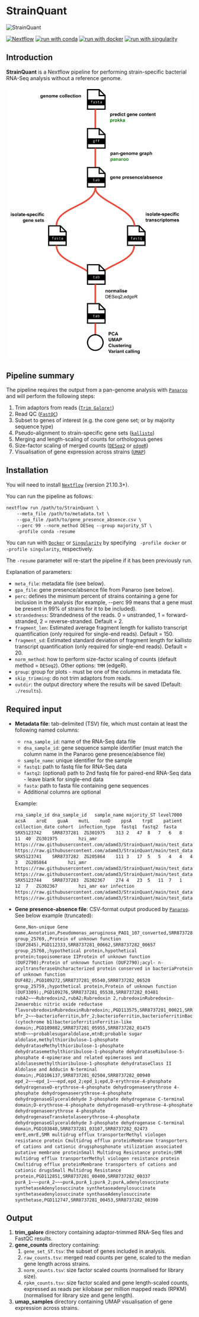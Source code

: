 # StrainQuant

![StrainQuant](https://github.com/adamd3/StrainQuant/actions/workflows/ci.yml/badge.svg)

[![Nextflow](https://img.shields.io/badge/nextflow%20DSL2-%E2%89%A521.10.3-23aa62.svg?labelColor=000000)](https://www.nextflow.io/)
[![run with conda](http://img.shields.io/badge/run%20with-conda-3EB049?labelColor=000000&logo=anaconda)](https://docs.conda.io/en/latest/)
[![run with docker](https://img.shields.io/badge/run%20with-docker-0db7ed?labelColor=000000&logo=docker)](https://www.docker.com/)
[![run with singularity](https://img.shields.io/badge/run%20with-singularity-1d355c.svg?labelColor=000000)](https://sylabs.io/docs/)

## Introduction

**StrainQuant** is a Nextflow pipeline for performing strain-specific bacterial RNA-Seq analysis without a reference genome.

![StrainQuant](docs/images/StrainQuant_pipeline.png)

## Pipeline summary

The pipeline requires the output from a pan-genome analysis with [`Panaroo`](https://gtonkinhill.github.io/panaroo/) and will perform the following steps:

1. Trim adaptors from reads ([`Trim Galore!`](https://www.bioinformatics.babraham.ac.uk/projects/trim_galore/))
2. Read QC ([`FastQC`](https://www.bioinformatics.babraham.ac.uk/projects/fastqc/))
3. Subset to genes of interest (e.g. the core gene set; or by majority sequence type)
4. Pseudo-alignment to strain-specific gene sets ([`kallisto`](https://pachterlab.github.io/kallisto/))
5. Merging and length-scaling of counts for orthologous genes
6. Size-factor scaling of merged counts ([`DESeq2`](https://bioconductor.org/packages/release/bioc/html/DESeq2.html) or [`edgeR`](http://bioconductor.org/packages/release/bioc/html/edgeR.html))
7. Visualisation of gene expression across strains ([`UMAP`](https://umap-learn.readthedocs.io/))

## Installation

You will need to install [`Nextflow`](https://www.nextflow.io/) (version 21.10.3+).

You can run the pipeline as follows:

    nextflow run /path/to/StrainQuant \
        --meta_file /path/to/metadata.txt \
        --gpa_file /path/to/gene_presence_absence.csv \
        --perc 99 --norm_method DESeq --group majority_ST \
        -profile conda -resume

You can run with [`Docker`](https://www.docker.com/) or [`Singularity`](https://sylabs.io/guides/3.5/user-guide/introduction.html) by specifying ` -profile docker` or ` -profile singularity`, respectively.

The `-resume` parameter will re-start the pipeline if it has been previously run.

Explanation of parameters:

- `meta_file`: metadata file (see below).
- `gpa_file`: gene presence/absence file from Panaroo (see below).
- `perc`: defines the minimum percent of strains containing a gene for inclusion in the analysis (for example, --perc 99 means that a gene must be present in 99% of strains for it to be included).
- `strandedness`: Strandedness of the reads. 0 = unstranded, 1 = forward-stranded, 2 = reverse-stranded. Default = 2.
- `fragment_len`: Estimated average fragment length for kallisto transcript quantification (only required for single-end reads). Default = 150.
- `fragment_sd`: Estimated standard deviation of fragment length for kallisto transcript quantification (only required for single-end reads). Default = 20.
- `norm_method`: how to perform size-factor scaling of counts (default method = `DESeq2`). Other options: `TMM` (edgeR).
- `group`: group for plots - must be one of the columns in metadata file.
- `skip_trimming`: do not trim adaptors from reads.
- `outdir`: the output directory where the results will be saved (Default: `./results`).

## Required input

- **Metadata file**: tab-delimited (TSV) file, which must contain at least the following named columns:

  - `rna_sample_id`: name of the RNA-Seq data file
  - `dna_sample_id`: gene sequence sample identifier (must match the column name in the Panaroo gene presence/absence file)
  - `sample_name`: unique identifier for the sample
  - `fastq1`: path to fastq file for RNA-Seq data
  - `fastq2`: (optional) path to 2nd fastq file for paired-end RNA-Seq data - leave blank for single-end data
  - `fasta`: path to fasta file containing gene sequences
  - Additional columns are optional

  Example:

  ```console
  rna_sample_id	dna_sample_id	sample_name	majority_ST	level7000	acsA	aroE	guaA	mutL	nuoD	ppsA	trpE	patient	collection_date	cohort	infection_type	fastq1	fastq2	fasta
  SRX5123742	SRR8737281	ZG301975	313	2	47	8	7	6	8	11	40	ZG301975		hzi_amr		https://raw.githubusercontent.com/adamd3/StrainQuant/main/test_data/SRX5123742_T1_sub.fq.gz		https://raw.githubusercontent.com/adamd3/StrainQuant/main/test_data/SRR8737281.fna
  SRX5123741	SRR8737282	ZG205864	111	3	17	5	5	4	4	4	3	ZG205864		hzi_amr		https://raw.githubusercontent.com/adamd3/StrainQuant/main/test_data/SRX5123741_T1_sub.fq.gz		https://raw.githubusercontent.com/adamd3/StrainQuant/main/test_data/SRR8737282.fna
  SRX5123744	SRR8737283	ZG302367	274	4	23	5	11	7	1	12	7	ZG302367		hzi_amr	ear infection	https://raw.githubusercontent.com/adamd3/StrainQuant/main/test_data/SRX5123744_T1_sub.fq.gz		https://raw.githubusercontent.com/adamd3/StrainQuant/main/test_data/SRR8737283.fna
  ```

- **Gene presence-absence file**: CSV-format output produced by [`Panaroo`](https://gtonkinhill.github.io/panaroo/).
  See below example (truncated):

  ```console
  Gene,Non-unique Gene name,Annotation,Pseudomonas_aeruginosa_PAO1_107_converted,SRR8737281,SRR8737282
  group_25769,,Protein of unknown function (DUF2845),PGD112333,SRR8737281_00662,SRR8737282_00657
  group_25760,;hypothetical protein,hypothetical protein;topoisomerase IIProtein of unknown function (DUF2790);Protein of unknown function (DUF2790);acyl- n-acyltransferaseUncharacterized protein conserved in bacteriaProtein of unknown function DUF482;,PGD109272,SRR8737281_05540,SRR8737282_06520
  group_25759,;hypothetical protein,Protein of unknown function (DUF3309);,PGD109276,SRR8737281_05538,SRR8737282_03481
  rubA2~~~Rubredoxin2,rubA2;Rubredoxin 2,rubredoxinRubredoxin-2anaerobic nitric oxide reductase flavorubredoxinRubredoxinRubredoxin;,PGD113575,SRR8737281_00021,SRR8737282_05845
  bfr_2~~~bacterioferritin,bfr_2;bacterioferritin,bacterioferritinBacterioferritinbacterioferritinBacterioferritin (cytochrome b1)bacterioferritinFerritin-like domain;,PGD109882,SRR8737281_05955,SRR8737282_01475
  mtnB~~~probablesugaraldolase,mtnB;probable sugar aldolase,methylthioribulose-1-phosphate dehydrataseMethylthioribulose-1-phosphate dehydratasemethylthioribulose-1-phosphate dehydrataseRibulose-5-phosphate 4-epimerase and related epimerases and aldolasesmethylthioribulose-1-phosphate dehydrataseClass II Aldolase and Adducin N-terminal domain;,PGD106137,SRR8737281_02504,SRR8737282_00940
  epd_2~~~epd_1~~~epd,epd_2;epd_1;epd,D-erythrose-4-phosphate dehydrogenaseD-erythrose-4-phosphate dehydrogenaseerythrose 4-phosphate dehydrogenaseerythrose-4-phosphate dehydrogenaseGlyceraldehyde 3-phosphate dehydrogenase C-terminal domain;D-erythrose-4-phosphate dehydrogenaseD-erythrose-4-phosphate dehydrogenaseerythrose 4-phosphate dehydrogenaseTransketolaseerythrose-4-phosphate dehydrogenaseGlyceraldehyde 3-phosphate dehydrogenase C-terminal domain,PGD103840,SRR8737281_03107,SRR8737282_02473
  emrE,emrE,SMR multidrug efflux transporterMethyl viologen resistance protein Cmultidrug efflux proteinMembrane transporters of cations and cationic drugsphosphonate utilization associated putative membrane proteinSmall Multidrug Resistance protein;SMR multidrug efflux transporterMethyl viologen resistance protein Cmultidrug efflux proteinMembrane transporters of cations and cationic drugsSmall Multidrug Resistance protein,PGD112851,SRR8737281_00400,SRR8737282_00337
  purA_1~~~purA_2~~~purA,purA_1;purA_2;purA,adenylosuccinate synthetaseAdenylosuccinate synthetaseadenylosuccinate synthetaseadenylosuccinate synthaseAdenylosuccinate synthetase,PGD112747,SRR8737281_00453,SRR8737282_00390
  ```

## Output

1. **trim_galore** directory containing adaptor-trimmed RNA-Seq files and FastQC results.
2. **gene_counts** directory containing:
   1. `gene_set_ST.tsv`: the subset of genes included in analysis.
   2. `raw_counts.tsv`: merged read counts per gene, scaled to the median gene length across strains.
   3. `norm_counts.tsv`: size factor scaled counts (normalised for library size).
   4. `rpkm_counts.tsv`: size factor scaled and gene length-scaled counts, expressed as reads per kilobase per million mapped reads (RPKM) (normalised for library size and gene length).
3. **umap_samples** directory containing UMAP visualisation of gene expression across strains.
